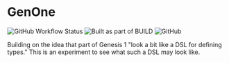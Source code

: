 # GenOne

![GitHub Workflow Status](https://img.shields.io/github/workflow/status/mrlacey/GenOne/.NET)
![Built as part of BUILD](https://img.shields.io/badge/KingdomCode-Build-blueviolet)
![GitHub](https://img.shields.io/github/license/mrlacey/GenOne)

Building on the idea that part of Genesis 1 "look a bit like a DSL for defining types." This is an experiment to see what such a DSL may look like.
